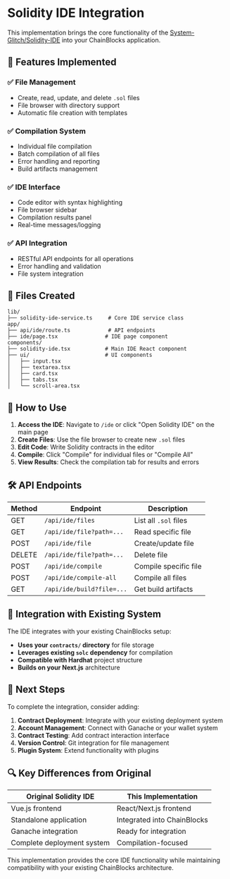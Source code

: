 # Solidity IDE Integration

This implementation brings the core functionality of the [System-Glitch/Solidity-IDE](https://github.com/System-Glitch/Solidity-IDE.git) into your ChainBlocks application.

## 🚀 Features Implemented

### ✅ **File Management**
- Create, read, update, and delete `.sol` files
- File browser with directory support
- Automatic file creation with templates

### ✅ **Compilation System**
- Individual file compilation
- Batch compilation of all files
- Error handling and reporting
- Build artifacts management

### ✅ **IDE Interface**
- Code editor with syntax highlighting
- File browser sidebar
- Compilation results panel
- Real-time messages/logging

### ✅ **API Integration**
- RESTful API endpoints for all operations
- Error handling and validation
- File system integration

## 📁 Files Created

```
lib/
├── solidity-ide-service.ts     # Core IDE service class
app/
├── api/ide/route.ts            # API endpoints
├── ide/page.tsx               # IDE page component
components/
├── solidity-ide.tsx           # Main IDE React component
├── ui/                        # UI components
│   ├── input.tsx
│   ├── textarea.tsx
│   ├── card.tsx
│   ├── tabs.tsx
│   └── scroll-area.tsx
```

## 🔧 How to Use

1. **Access the IDE**: Navigate to `/ide` or click "Open Solidity IDE" on the main page
2. **Create Files**: Use the file browser to create new `.sol` files
3. **Edit Code**: Write Solidity contracts in the editor
4. **Compile**: Click "Compile" for individual files or "Compile All"
5. **View Results**: Check the compilation tab for results and errors

## 🛠️ API Endpoints

| Method | Endpoint | Description |
|--------|----------|-------------|
| GET | `/api/ide/files` | List all `.sol` files |
| GET | `/api/ide/file?path=...` | Read specific file |
| POST | `/api/ide/file` | Create/update file |
| DELETE | `/api/ide/file?path=...` | Delete file |
| POST | `/api/ide/compile` | Compile specific file |
| POST | `/api/ide/compile-all` | Compile all files |
| GET | `/api/ide/build?file=...` | Get build artifacts |

## 🔄 Integration with Existing System

The IDE integrates with your existing ChainBlocks setup:

- **Uses your `contracts/` directory** for file storage
- **Leverages existing `solc` dependency** for compilation
- **Compatible with Hardhat** project structure
- **Builds on your Next.js** architecture

## 🎯 Next Steps

To complete the integration, consider adding:

1. **Contract Deployment**: Integrate with your existing deployment system
2. **Account Management**: Connect with Ganache or your wallet system
3. **Contract Testing**: Add contract interaction interface
4. **Version Control**: Git integration for file management
5. **Plugin System**: Extend functionality with plugins

## 🔍 Key Differences from Original

| **Original Solidity IDE** | **This Implementation** |
|---------------------------|------------------------|
| Vue.js frontend | React/Next.js frontend |
| Standalone application | Integrated into ChainBlocks |
| Ganache integration | Ready for integration |
| Complete deployment system | Compilation-focused |

This implementation provides the core IDE functionality while maintaining compatibility with your existing ChainBlocks architecture.
